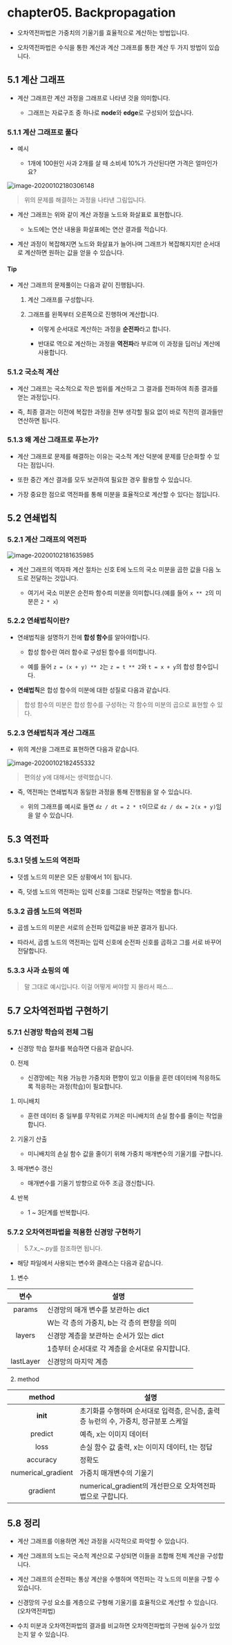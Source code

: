 # chapter05. Backpropagation

- 오차역전파법은 가중치의 기울기를 효율적으로 계산하는 방법입니다.

- 오차역전파법은 수식을 통한 계산과 계산 그래프를 통한 계산 두 가지 방법이 있습니다.

## 5.1 계산 그래프

- 계산 그래프란 계산 과정을 그래프로 나타낸 것을 의미합니다.

    - 그래프는 자료구조 중 하나로 **node**와 **edge**로 구성되어 있습니다.

### 5.1.1 계산 그래프로 풀다

- 예시

    - 1개에 100원인 사과 2개를 살 때 소비세 10%가 가산된다면 가격은 얼마인가요?

![image-20200102180306148](README.assets/image-20200102180306148.png)

> 위의 문제를 해결하는 과정을 나타낸 그림입니다.

- 계산 그래프는 위와 같이 계산 과정을 노드와 화살표로 표현합니다.

    - 노드에는 연산 내용을 화살표에는 연산 결과를 적습니다.

- 계산 과정이 복잡해지면 노드와 화살표가 늘어나며 그래프가 복잡해지지만 순서대로 계산하면 원하는 값을 얻을 수 있습니다.

#### Tip

- 계산 그래프의 문제풀이는 다음과 같이 진행됩니다.

    1. 계산 그래프를 구성합니다.

    2. 그래프를 왼쪽부터 오른쪽으로 진행하며 계산합니다.

        - 이렇게 순서대로 계산하는 과정을 **순전파**라고 합니다.

        - 반대로 역으로 계산하는 과정을 **역전파**라 부르며 이 과정을 딥러닝 계산에 사용합니다.

### 5.1.2 국소적 계산

- 계산 그래프는 국소적으로 작은 범위를 계산하고 그 결과를 전파하여 최종 결과를 얻는 과정입니다.

- 즉, 최종 결과는 이전에 복잡한 과정을 전부 생각할 필요 없이 바로 직전의 결과들만 연산하면 됩니다.

### 5.1.3 왜 계산 그래프로 푸는가?

- 계산 그래프로 문제를 해결하는 이유는 국소적 계산 덕분에 문제를 단순화할 수 있다는 점입니다.

- 또한 중간 계산 결과를 모두 보관하여 필요한 경우 활용할 수 있습니다.

- 가장 중요한 점으로 역전파를 통해 미분을 효율적으로 계산할 수 있다는 점입니다.

## 5.2 연쇄법칙

### 5.2.1 계산 그래프의 역전파

![image-20200102181635985](README.assets/image-20200102181635985.png)

- 계산 그래프의 역자파 계산 절차는 신호 E에 노드의 국소 미분을 곱한 값을 다음 노드로 전달하는 것입니다.

    - 여기서 국소 미분은 순전파 함수릐 미분을 의미합니다.(예를 들어 `x ** 2`의 미분은 `2 * x`)

### 5.2.2 연쇄법칙이란?

- 연쇄법칙을 설명하기 전에 **합성 함수**를 알아야합니다.

    - 합성 함수란 여러 함수로 구성된 함수를 의미합니다.

    - 예를 들어 `z = (x + y) ** 2`는 `z = t ** 2`와 `t = x + y`의 합성 함수입니다.

- **연쇄법칙**은 합성 함수의 미분에 대한 성질로 다음과 같습니다.

> 합성 함수의 미분은 합성 함수를 구성하는 각 함수의 미분의 곱으로 표현할 수 있다.

### 5.2.3 연쇄법칙과 계산 그래프

- 위의 계산을 그래프로 표현하면 다음과 같습니다.

![image-20200102182455332](README.assets/image-20200102182455332.png)

> 편의상 y에 대해서는 생력했습니다.

- 즉, 역전파는 연쇄법칙과 동일한 과정을 통해 진행됨을 알 수 있습니다.

    - 위의 그래프를 예시로 들면 `dz / dt = 2 * t`이므로 `dz / dx = 2(x + y)`임을 알 수 있습니다.

## 5.3 역전파

### 5.3.1 덧셈 노드의 역전파

- 덧셈 노드의 미분은 모든 상황에서 1이 됩니다.

- 즉, 덧셈 노드의 역전파는 입력 신호를 그대로 전달하는 역할을 합니다.

### 5.3.2 곱셈 노드의 역전파

- 곱셈 노드의 미분은 서로의 순전파 입력값을 바꾼 결과가 됩니다.

- 따라서, 곱셈 노드의 역전파는 입력 신호에 순전파 신호를 곱하고 그를 서로 바꾸어 전달합니다.

### 5.3.3 사과 쇼핑의 예

> 말 그대로 예시입니다. 이걸 어떻게 써야할 지 몰라서 패스...

## 5.7 오차역전파법 구현하기

### 5.7.1 신경망 학습의 전체 그림

- 신경망 학습 절차를 복습하면 다음과 같습니다.

0. 전제

    - 신경망에는 적용 가능한 가중치와 편향이 있고 이들을 훈련 데이터에 적응하도록 적응하는 과정(학습)이 필요합니다.

1. 미니배치

    - 훈련 데이터 중 일부를 무작위로 가져온 미니배치의 손실 함수를 줄이는 작업을 합니다.

2. 기울기 산출

    - 미니배치의 손실 함수 값을 줄이기 위해 가중치 매개변수의 기울기를 구합니다.

3. 매개변수 갱신

    - 매개변수를 기울기 방향으로 아주 조금 갱신합니다.

4. 반복

    - 1 ~ 3단계를 반복합니다.

### 5.7.2 오차역전파법을 적용한 신경망 구현하기

> 5.7.x_~.py를 참조하면 됩니다.

- 해당 파일에서 사용되는 변수와 클래스는 다음과 같습니다.

1. 변수

| 변수 | 설명 |
| :---: | ----- |
| params | 신경망의 매개 변수를 보관하는 dict |
|       | W는 각 층의 가중치, b는 각 층의 편향을 의미 |
| layers | 신경망 계층을 보관하는 순서가 있는 dict |
|       | 1층부터 순서대로 각 계층을 순서대로 유지합니다. |
| lastLayer | 신경망의 마지막 계층 |

2. method

| method | 설명 |
| :---: | ----- |
| __init__ | 초기화를 수행하며 순서대로 입력층, 은닉층, 출력층 뉴런의 수, 가중치, 정규분포 스케일 |
| predict | 예측, x는 이미지 데이터 |
| loss | 손실 함수 값 출력, x는 이미지 데이터, t는 정답 |
| accuracy | 정확도 |
| numerical_gradient | 가중치 매개변수의 기울기 |
| gradient | numerical_gradient의 개선판으로 오차역전파법으로 구합니다. |

## 5.8 정리

- 계산 그래프를 이용하면 계산 과정을 시각적으로 파악할 수 있습니다.

- 계산 그래프의 노드는 국소적 계산으로 구성되면 이들을 조합해 전체 계산을 구성합니다.

- 계산 그래프의 순전파는 통상 계산을 수행하며 역전파는 각 노드의 미분을 구할 수 있습니다.

- 신경망의 구성 요소를 계층으로 구형해 기울기를 효율적으로 계산할 수 있습니다.(오차역전파법)

- 수치 미분과 오차역전파법의 결과를 비교하면 오차역전파법의 구현에 실수가 있었는지 알 수 있습니다.

